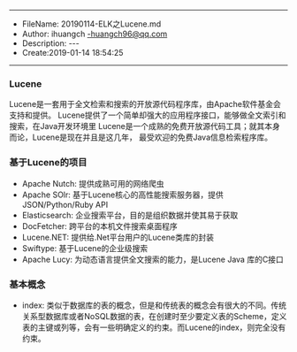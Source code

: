 ___
- FileName: 20190114-ELK之Lucene.md
- Author: ihuangch -huangch96@qq.com
- Description: ---
- Create:2019-01-14 18:54:25
___

### Lucene
Lucene是一套用于全文检索和搜索的开放源代码程序库，由Apache软件基金会支持和提供。
Lucene提供了一个简单却强大的应用程序接口，能够做全文索引和搜索，在Java开发环境里
Lucene是一个成熟的免费开放源代码工具；就其本身而论，Lucene是现在并且是这几年，
最受欢迎的免费Java信息检索程序库。

### 基于Lucene的项目
- Apache Nutch: 提供成熟可用的网络爬虫
- Apache SOlr: 基于Lucene核心的高性能搜索服务器，提供JSON/Python/Ruby API
- Elasticsearch: 企业搜索平台，目的是组织数据并使其易于获取
- DocFetcher: 跨平台的本机文件搜索桌面程序
- Lucene.NET: 提供给.Net平台用户的Lucene类库的封装
- Swiftype: 基于Lucene的企业级搜索
- Apache Lucy: 为动态语言提供全文搜索的能力，是Lucene Java 库的C接口


### 基本概念
- index: 类似于数据库的表的概念，但是和传统表的概念会有很大的不同。传统关系型数据库或者NoSQL数据的表，在创建时至少要定义表的Scheme，定义表的主键或列等，会有一些明确定义的约束。而Lucene的index，则完全没有约束。
